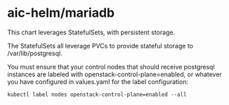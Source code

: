 # aic-helm/mariadb

This chart leverages StatefulSets, with persistent storage.

The StatefulSets all leverage PVCs to provide stateful storage to /var/lib/postgresql.

You must ensure that your control nodes that should receive postgresql instances are labeled with openstack-control-plane=enabled, or whatever you have configured in values.yaml for the label configuration:

```
kubectl label nodes openstack-control-plane=enabled --all
```
